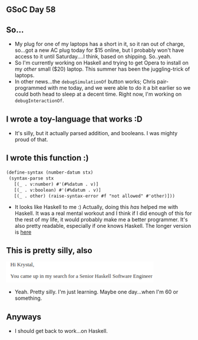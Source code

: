 ## GSoC Day 58

## So...
 - My plug for one of my laptops has a short in it, so it ran out of charge, so...got a new AC plug today for $15 online,
   but I probably won't have access to it until Saturday....I think, based on shipping. So..yeah. 
 - So I'm currently working on Haskell and trying to get Opera to install on my *other* small ($20) laptop.
   This summer has been the juggling-trick of laptops. 
 - In other news...the ```debugSimulationOf``` button works; Chris pair-programmed with me today, and we were able
   to do it a bit earlier so we could both head to sleep at a decent time. Right now, I'm working on ```debugInteractionOf```.
   
## I wrote a toy-language that works :D
 - It's silly, but it actually parsed addition, and booleans. I was mighty proud of that.
 
## I wrote this function :)
 
 ```
 (define-syntax (number-datum stx)
  (syntax-parse stx
    [(_ . v:number) #'(#%datum . v)]
    [(_ . v:boolean) #'(#%datum . v)]
    [(_ . other) (raise-syntax-error #f "not allowed" #'other)]))
 ```
  - It looks like Haskell to me :) Actually, doing this *has* helped me with Haskell. It was a real mental workout
    and I think if I did enough of this for the rest of my life, it would probably make me a better programmer.
    It's also pretty readable, especially if one knows Haskell. The longer version is [here](https://github.com/kammitama5/racket_jacket/blob/master/algebra.rkt)
  
## This is pretty silly, also
 
 <img src="/images/gsocbreak/umm.png" width="400">
 
 - Yeah. Pretty silly. I'm just learning. Maybe one day...when I'm 60 or something.
 
## Anyways
 - I should get back to work...on Haskell.
